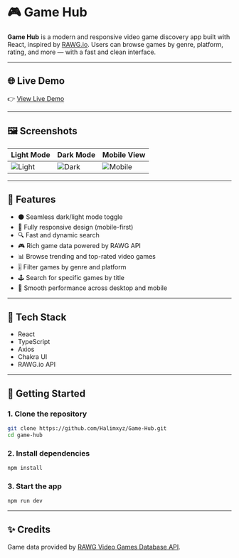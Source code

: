 # 🎮 Game Hub

**Game Hub** is a modern and responsive video game discovery app built with React, inspired by [RAWG.io](https://rawg.io). Users can browse games by genre, platform, rating, and more — with a fast and clean interface.

---

## 🌐 Live Demo

👉 [View Live Demo](https://game-hub-ashen-delta-21.vercel.app/)

---

## 🖼️ Screenshots

| Light Mode | Dark Mode | Mobile View |
|------------|-----------|-------------|
| ![Light](https://github.com/user-attachments/assets/cc1ea7b3-adf6-4266-94bd-202c4d083855) | ![Dark](https://github.com/user-attachments/assets/65bfab1d-52cf-4a71-b795-eca5b3f054da) | ![Mobile](https://github.com/user-attachments/assets/ca1fbd7d-a43f-413c-8904-2b5660f865ab) |


---

## 🎨 Features

* ⚫ Seamless dark/light mode toggle
* 📱 Fully responsive design (mobile-first)
* 🔍 Fast and dynamic search
* 🎮 Rich game data powered by RAWG API
* 📊 Browse trending and top-rated video games
* 🎚️ Filter games by genre and platform
* 🕹️ Search for specific games by title
* 🚀 Smooth performance across desktop and mobile

---

## 🚀 Tech Stack

* React
* TypeScript
* Axios
* Chakra UI
* RAWG.io API

---

## 🚀 Getting Started

### 1. Clone the repository

```bash
git clone https://github.com/Halimxyz/Game-Hub.git
cd game-hub
````

### 2. Install dependencies

```bash
npm install
```

### 3. Start the app

```bash
npm run dev
```

---

## ✨ Credits

Game data provided by [RAWG Video Games Database API](https://rawg.io/apidocs).

